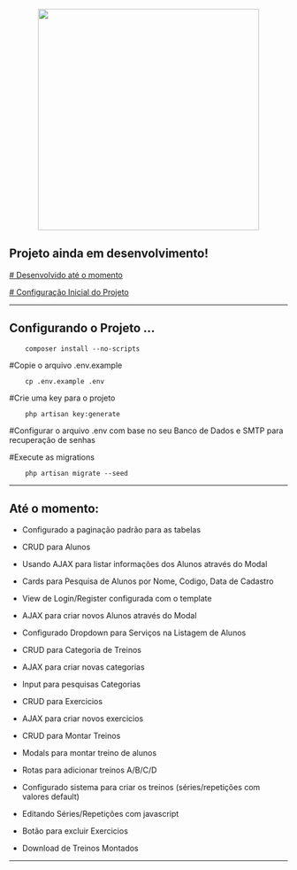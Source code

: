 <p align="center"><a href="https://laravel.com" target="_blank"><img src="https://raw.githubusercontent.com/laravel/art/master/logo-lockup/5%20SVG/2%20CMYK/1%20Full%20Color/laravel-logolockup-cmyk-red.svg" width="400"></a></p>

## Projeto ainda em desenvolvimento!

<p><a href="#desenvolvido"># Desenvolvido até o momento</a></p>
<p><a href="#config"># Configuração Inicial do Projeto</a></p>

<hr>
<p id="config">

## Configurando o Projeto ...
 
        composer install --no-scripts
     
#Copie o arquivo .env.example

        cp .env.example .env

#Crie uma key para o projeto

        php artisan key:generate

#Configurar o arquivo .env com base no seu Banco de Dados e SMTP para recuperação de senhas 

#Execute as migrations

        php artisan migrate --seed

</p> 
<hr>
<p id="desenvolvido">

## Até o momento:

* Configurado a paginação padrão para as tabelas

* CRUD para Alunos
* Usando AJAX para listar informações dos Alunos através do Modal
* Cards para Pesquisa de Alunos por Nome, Codigo, Data de Cadastro
* View de Login/Register configurada com o template
* AJAX para criar novos Alunos através do Modal 
* Configurado Dropdown para Serviços na Listagem de Alunos

* CRUD para Categoria de Treinos
* AJAX para criar novas categorias
* Input para pesquisas Categorias

* CRUD para Exercicios
* AJAX para criar novos exercicios

* CRUD para Montar Treinos
* Modals para montar treino de alunos
* Rotas para adicionar treinos A/B/C/D
* Configurado sistema para criar os treinos (séries/repetições com valores default)
* Editando Séries/Repetições com javascript
* Botão para excluir Exercicios

* Download de Treinos Montados






</p>
     
<hr>


